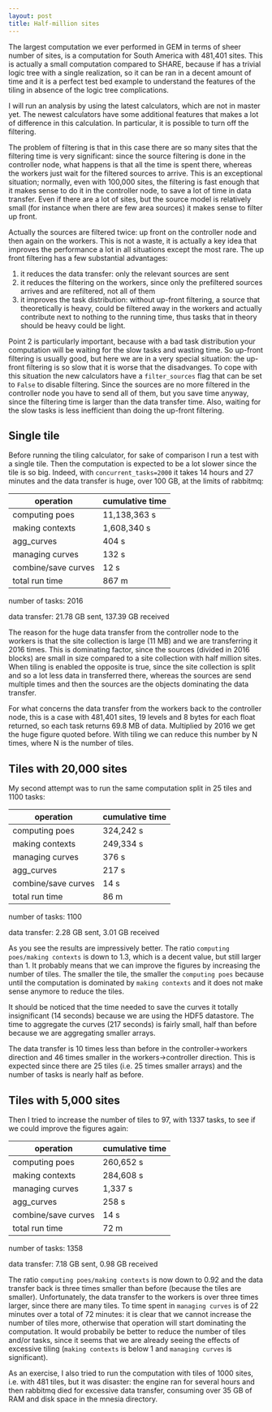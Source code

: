 ```yaml
---
layout: post
title: Half-million sites
---
```


The largest computation we ever performed in GEM in terms of sheer
number of sites, is a computation for South America with 481,401
sites.  This is actually a small computation compared to SHARE,
because if has a trivial logic tree with a single realization, so it
can be ran in a decent amount of time and it is a perfect test bed
example to understand the features of the tiling in absence of the
logic tree complications.

I will run an analysis by using the latest calculators, which are not
in master yet. The newest calculators have some additional features
that makes a lot of difference in this calculation. In particular,
it is possible to turn off the filtering.

The problem of filtering is that in this case there are so many sites
that the filtering time is very significant: since the source filtering
is done in the controller node, what happens is that all the time is
spent there, whereas the workers just wait for the filtered sources to arrive.
This is an exceptional situation; normally, even with 100,000 sites, the
filtering is fast enough that it makes sense to do it in the controller
node, to save a lot of time in data transfer. Even if there are a lot
of sites, but the source model is relatively small (for instance
when there are few area sources) it makes sense to filter up front.

Actually the sources are filtered twice: up front on the controller
node and then again on the workers. This is not a waste, it is actually
a key idea that improves the performance a lot in all situations except
the most rare. The up front filtering has a few substantial advantages:

1. it reduces the data transfer: only the relevant sources are sent
2. it reduces the filtering on the workers, since only the prefiltered
sources arrives and are refiltered, not all of them
2. it improves the task distribution: without up-front filtering, a source
that theoretically is heavy, could be filtered away in the workers
and actually contribute next to nothing to the running time, thus
tasks that in theory should be heavy could be light.

Point 2 is particularly important, because with a bad task
distribution your computation will be waiting for the slow tasks and
wasting time. So up-front filtering is usually good, but here we are in
a very special situation: the up-front filtering is so slow that it is
worse that the disadvanges. To cope with this situation the new
calculators have a `filter_sources` flag that can be set to `False` to
disable filtering. Since the sources are no more filtered in the
controller node you have to send all of them, but you save time anyway, since
the filtering time is larger than the data transfer time. Also,
waiting for the slow tasks is less inefficient than doing the up-front
filtering.


Single tile
-----------

Before running the tiling calculator, for sake of comparison I run a test
with a single tile. Then the computation is expected to be a lot slower
since the tile is so big. Indeed, with `concurrent_tasks=2000`
it takes 14 hours and 27 minutes and the data transfer is huge, over
100 GB, at the limits of rabbitmq:

operation          | cumulative time
-------------------|-------------------
computing poes	   | 11,138,363 s
making contexts	   | 1,608,340 s
agg_curves         | 404 s
managing curves    | 132 s
combine/save curves| 12 s
total run time     | 867 m

number of tasks: 2016

data transfer: 21.78 GB sent, 137.39 GB received

The reason for the huge data transfer from the controller node to the
workers is that the site collection is large (11 MB) and we are
transferring it 2016 times. This is dominating factor, since the
sources (divided in 2016 blocks) are small in size compared to a site
collection with half million sites. When tiling is enabled the
opposite is true, since the site collection is split and so a lot less
data in transferred there, whereas the sources are send multiple times
and then the sources are the objects dominating the data transfer.

For what concerns the data transfer from the workers back to the controller
node, this is a case with 481,401 sites, 19 levels and 8 bytes for each
float returned, so each task returns 69.8 MB of data. Multiplied by 2016
we get the huge figure quoted before. With tiling we can reduce this
number by N times, where N is the number of tiles.

Tiles with 20,000 sites
------------------------

My second attempt was to run the same computation split in 25 tiles
and 1100 tasks:

operation          | cumulative time
-------------------|-------------------
computing poes	   | 324,242 s
making contexts	   | 249,334 s
managing curves    | 376 s
agg_curves         | 217 s
combine/save curves| 14 s
total run time     | 86 m

number of tasks: 1100

data transfer: 2.28 GB sent, 3.01 GB received

As you see the results are impressively better. The ratio 
`computing poes/making contexts` is down to 1.3, which is a
decent value, but still larger than 1. It probably means that
we can improve the figures by increasing the number of tiles.
The smaller the tile, the smaller the `computing poes` because
until the computation is dominated by `making contexts` and it
does not make sense anymore to reduce the tiles.

It should be noticed that the time needed to save the curves
it totally insignificant (14 seconds) because we are using the
HDF5 datastore. The time to aggregate the curves (217 seconds)
is fairly small, half than before because we are aggregating
smaller arrays.

The data transfer is 10 times less than before in the controller->workers
direction and 46 times smaller in the workers->controller direction. This
is expected since there are 25 tiles (i.e. 25 times smaller arrays) and
the number of tasks is nearly half as before.

Tiles with 5,000 sites
------------------------

Then I tried to increase the number of tiles to 97, with 1337 tasks,
to see if we could improve the figures again:

operation          | cumulative time
-------------------|-------------------
computing poes	   | 260,652 s
making contexts	   | 284,608 s
managing curves    | 1,337 s
agg_curves         | 258 s
combine/save curves| 14 s
total run time     | 72 m

number of tasks: 1358

data transfer: 7.18 GB sent, 0.98 GB received

The ratio `computing poes/making contexts` is now down to 0.92 and the
data transfer back is three times smaller than before (because the tiles
are smaller). Unfortunately, the data transfer to the workers is over three
times larger, since there are many tiles. To time spent in `managing curves`
is of 22 minutes over a total of 72 minutes: it is clear that we cannot
increase the number of tiles more, otherwise that operation will start
dominating the computation. It would probabily be better to reduce
the number of tiles and/or tasks, since it seems that we are already
seeing the effects of excessive tiling (`making contexts` is below 1
and `managing curves` is significant).

As an exercise, I also tried to run the computation with tiles of 1000 sites,
i.e. with 481 tiles, but it was disaster: the engine ran for several
hours and then rabbitmq died for excessive data transfer, consuming
over 35 GB of RAM and disk space in the mnesia directory.

